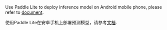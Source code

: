 Use Paddle Lite to deploy inference model on Android mobile phone, please refer to [document](../../docs/deployment/lite/lite.md).

使用Paddle Lite在安卓手机上部署预测模型，请参考[文档](../../docs/deployment/lite/lite_cn.md).
